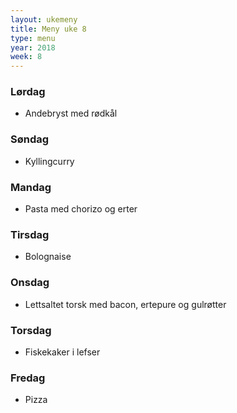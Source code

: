 ```yaml
---
layout: ukemeny
title: Meny uke 8
type: menu
year: 2018
week: 8
---
```


### Lørdag

- Andebryst med rødkål

### Søndag

- Kyllingcurry

### Mandag

- Pasta med chorizo og erter

### Tirsdag

- Bolognaise

### Onsdag

- Lettsaltet torsk med bacon, ertepure og gulrøtter

### Torsdag

- Fiskekaker i lefser

### Fredag

- Pizza

